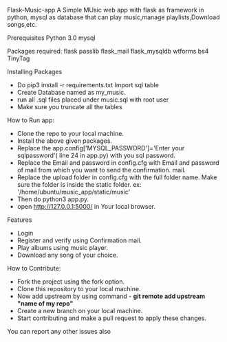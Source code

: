 Flask-Music-app
A Simple MUsic web app with flask as framework in python, mysql as database that can play music,manage playlists,Download songs,etc.

Prerequisites
Python 3.0
mysql

Packages required:
flask
passlib
flask_mail
flask_mysqldb
wtforms
bs4
TinyTag

Installing Packages
* Do pip3 install -r requirements.txt
Import sql table
* Create Database named as my_music.
* run all .sql files placed under music.sql with root user
* Make sure you truncate all the tables 

How to Run app:
* Clone the repo to your local machine.
* Install the above given packages.
* Replace the app.config['MYSQL_PASSWORD']='Enter your sqlpassword'( line 24 in app.py) with you sql password.
* Replace the Email and password in config.cfg with Email and password of mail from which you want to send the confirmation. mail.
* Replace the upload folder in config.cfg with the full folder name. Make sure the folder is inside the static folder. ex: '/home/ubuntu/music_app/static/music'
* Then do python3 app.py.
* open http://127.0.0.1:5000/ in Your local browser.

Features
 * Login
 * Register and verify using Confirmation mail.
 * Play albums using music player.
 * Download any song of your choice.

How to Contribute:
  * Fork the project using the fork option.
  * Clone this repository to your local machine.
  * Now add upstream by using command - **git remote add upstream "name of my repo"**
  * Create a new branch on your local machine.
  * Start contributing and make a pull request to apply these changes.

You can report any other issues also